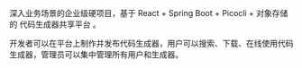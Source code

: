 深入业务场景的企业级硬项目，基于 React + Spring Boot + Picocli + 对象存储的 代码生成器共享平台 。

开发者可以在平台上制作并发布代码生成器，用户可以搜索、下载、在线使用代码生成器，管理员可以集中管理所有用户和生成器。
